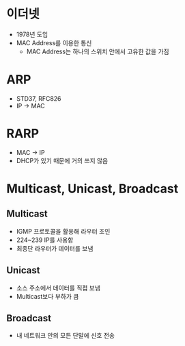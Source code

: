 # 이더넷

* 1978년 도입
* MAC Address를 이용한 통신
    * MAC Address는 하나의 스위치 안에서 고유한 값을 가짐

# ARP

* STD37, RFC826
* IP -> MAC

# RARP

* MAC -> IP
* DHCP가 있기 때문에 거의 쓰지 않음

# Multicast, Unicast, Broadcast

## Multicast

* IGMP 프로토콜을 활용해 라우터 조인
* 224~239 IP를 사용함
* 최종단 라우터가 데이터를 보냄

## Unicast

* 소스 주소에서 데이터를 직접 보냄
* Multicast보다 부하가 큼

## Broadcast

* 내 네트워크 안의 모든 단말에 신호 전송
